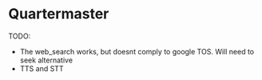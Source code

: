 # Quartermaster 

TODO:
- The web_search works, but doesnt comply to google TOS. Will need to seek alternative
- TTS and STT